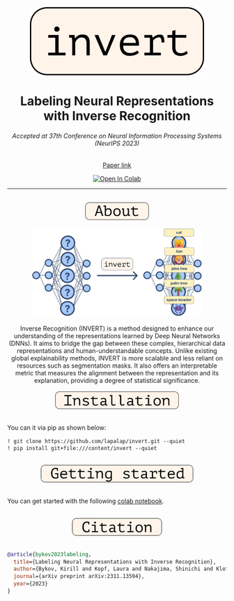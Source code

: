 <div align="center">
  <img src="./assets/images/logo.svg" width="400"/>
</div>

<div align="center">

<h1>Labeling Neural Representations with Inverse Recognition</h1>
<h6>Accepted at 37th Conference on Neural Information Processing Systems (NeurIPS 2023)</h6>
<a href="https://arxiv.org/abs/2311.13594">Paper link</a>

[![Open In Colab](https://colab.research.google.com/assets/colab-badge.svg)](https://colab.research.google.com/github/lapalap/invert/blob/main/hello_invert.ipynb)

<hr />
<br> 
</div>

<div align="center">
<img src="./assets/images/about.svg" height="40"/>
</div>
<br>

<div align="center">
<img src="./assets/images/invert.svg" height="200"/>
</div>
<br>

<div align="center">
Inverse Recognition (INVERT) is a method designed to enhance our understanding of the representations learned by Deep Neural Networks (DNNs). It aims to bridge the gap between these complex, hierarchical data representations and human-understandable concepts. Unlike existing global explainability methods, INVERT is more scalable and less reliant on resources such as segmentation masks. It also offers an interpretable metric that measures the alignment between the representation and its explanation, providing a degree of statistical significance.
</div>

<br> 
<div align="center">
<img src="./assets/images/installation.svg" height="40"/>
</div>
<br> 

You can it via pip as shown below:
```
! git clone https://github.com/lapalap/invert.git --quiet
! pip install git+file:///content/invert --quiet
```
<br> 
<div align="center">
<img src="./assets/images/gettingstarted.svg" height="40"/>
</div>
<br> 

You can get started with the following [colab notebook](https://colab.research.google.com/github/lapalap/invert/blob/main/hello_invert.ipynb).

<br> 
<div align="center">
<img src="./assets/images/citation.svg" height="40"/>
</div>
<br> 

```bibtex
@article{bykov2023labeling,
  title={Labeling Neural Representations with Inverse Recognition},
  author={Bykov, Kirill and Kopf, Laura and Nakajima, Shinichi and Kloft, Marius and H{\"o}hne, Marina M-C},
  journal={arXiv preprint arXiv:2311.13594},
  year={2023}
}
```
